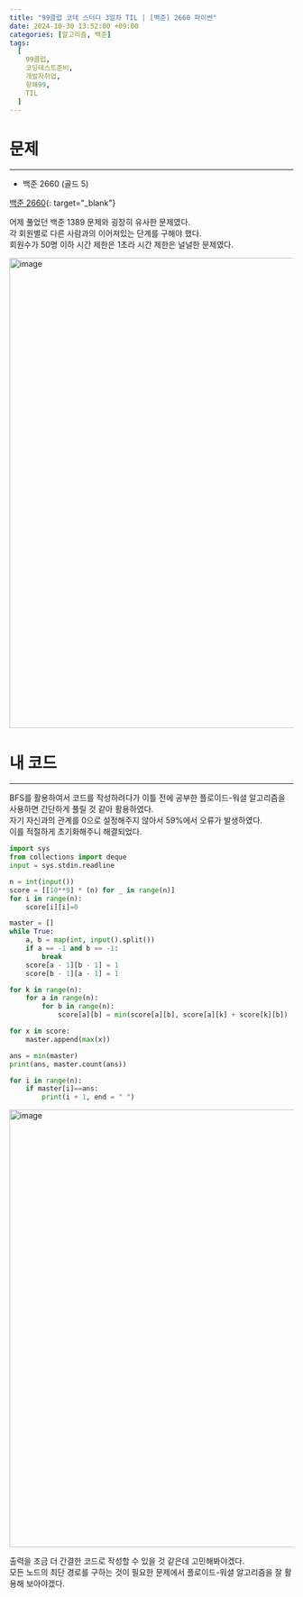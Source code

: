 ```yaml
---
title: "99클럽 코테 스터디 3일차 TIL | [백준] 2660 파이썬"
date: 2024-10-30 13:52:00 +09:00
categories: [알고리즘, 백준]
tags:
  [
    99클럽,
    코딩테스트준비,
    개발자취업,
    항해99,
    TIL
  ]
---
```

# 문제
---
- 백준 2660 (골드 5)

[백준 2660](https://www.acmicpc.net/problem/2660){: target="_blank"}

어제 풀었던 백준 1389 문제와 굉장히 유사한 문제였다.   
각 회원별로 다른 사람과의 이어져있는 단계를 구해야 했다.   
회원수가 50명 이하 시간 제한은 1초라 시간 제한은 널널한 문제였다.   

<img width="835" alt="image" src="https://github.com/user-attachments/assets/8579231d-e311-4766-9050-01037b3e71a0">

# 내 코드
---
BFS를 활용하여서 코드를 작성하려다가 이틀 전에 공부한 플로이드-워셜 알고리즘을 사용하면 간단하게 풀릴 것 같아 활용하였다.   
자기 자신과의 관계를 0으로 설정해주지 않아서 59%에서 오류가 발생하였다.   
이를 적절하게 초기화해주니 해결되었다.   

```python
import sys
from collections import deque
input = sys.stdin.readline

n = int(input())
score = [[10**9] * (n) for _ in range(n)]
for i in range(n):
    score[i][i]=0

master = []
while True:
    a, b = map(int, input().split())
    if a == -1 and b == -1:
        break
    score[a - 1][b - 1] = 1
    score[b - 1][a - 1] = 1

for k in range(n):
    for a in range(n):
        for b in range(n):
            score[a][b] = min(score[a][b], score[a][k] + score[k][b])

for x in score:
    master.append(max(x))

ans = min(master)
print(ans, master.count(ans))

for i in range(n):
    if master[i]==ans:
        print(i + 1, end = " ")
```

<img width="777" alt="image" src="https://github.com/user-attachments/assets/ffd2ac16-1792-4651-998e-37fdbb42505c">

출력을 조금 더 간결한 코드로 작성할 수 있을 것 같은데 고민해봐야겠다.   
모든 노드의 최단 경로를 구하는 것이 필요한 문제에서 플로이드-워셜 알고리즘을 잘 활용해 보아야겠다.